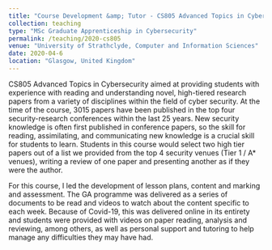```yaml
---
title: "Course Development &amp; Tutor - CS805 Advanced Topics in Cybersecurity"
collection: teaching
type: "MSc Graduate Apprenticeship in Cybersecurity"
permalink: /teaching/2020-cs805
venue: "University of Strathclyde, Computer and Information Sciences"
date: 2020-04-6
location: "Glasgow, United Kingdom"
---
```


CS805 Advanced Topics in Cybersecurity aimed at providing students with experience with reading and understanding
novel, high-tiered research papers from a variety of disciplines within the field of cyber security.
At the time of the course, 3015 papers have been published in the top four security-research conferences within the last
25 years. New security knowledge is often first published in conference papers, so the skill for reading, assimilating,
and communicating new knowledge is a crucial skill for students to learn. Students in this course would select two high
tier papers out of a list we provided from the top 4 security venues (Tier 1 / A* venues), writing a review of one paper
and presenting another as if they were the author.

For this course, I led the development of lesson plans, content and marking and assessment. The GA programme was delivered
as a series of documents to be read and videos to watch about the content specific to each week. Because of Covid-19,
this was delivered online in its entirety and students were provided with videos on paper reading, analysis and
reviewing, among others, as well as personal support and tutoring to help manage any difficulties they may have had.